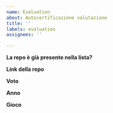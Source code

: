 ```yaml
---
name: Evaluation
about: Autocertificazione valutazione
title: ''
labels: evaluation
assignees: ''

---
```


**La repo è già presente nella lista?**

**Link della repo**

**Voto**

**Anno**

**Gioco**
